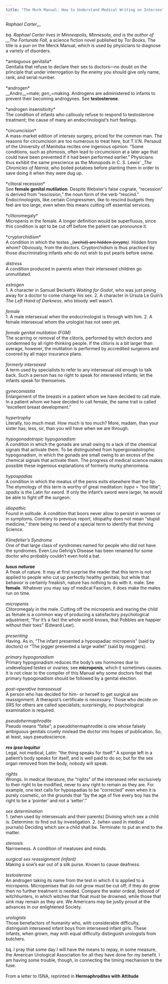 ```yaml
---
title: "The Murk Manual: How to Understand Medical Writing on Intersex"
---
```


_Raphael Carter\_\_<br><br>bq. Raphael Carter lives in Minneapolis, Minnesota, and is the author of \_\_The Fortunate Fall_, a science fiction novel published by Tor Books. The title is a pun on the Merck Manual, which is used by physicians to diagnose a variety of disorders.<br><br>\*ambiguous genitalia\*<br>Genitalia that refuse to declare their sex to doctors&#8212;no doubt on the principle that under interrogation by the enemy you should give only name, rank, and serial number.<br><br>\*androgen\*<br>\_\_Andro\_\_=male; _gen__=making. Androgens are administered to infants to prevent their becoming androgynes. See **testosterone**.<br><br>\*androgen insensitivity\*<br>The condition of infants who callously refuse to respond to testosterone treatment; the cause of many an endocrinologist&#8217;s hurt feelings.<br><br>\*circumcision\*<br>A mass-market edition of intersex surgery, priced for the common man. The reasons for circumcision are too numerous to treat here, but T.V.N. Persaud of the University of Manitoba recites one ingenious opinion: &#8220;Some conditions, such as phimosis, often lead to circumcision at a later age that could have been prevented if it had been performed earlier.&#8221; Physicians thus exhibit the same prescience as the Monopods in C. S. Lewis&#8217; __The Chronicles of Narnia_, who boiled potatoes before planting them in order to save doing it when they were dug up.<br><br>\*clitoral recession\*<br>See **female genital mutilation**. Despite Webster&#8217;s false cognate, &#8220;recession&#8221; is derived from &#8220;rescission,&#8221; the noun form of the verb &#8220;rescind.&#8221; Endocrinologists, like certain Congressmen, like to rescind budgets they feel are too large, even when this means cutting off essential services.<br><br>\*clitoromegaly\*<br>Micropenis in the female. A longer definition would be superfluous, since this condition is apt to be cut off before the patient can pronounce it.<br><br>\*cryptorchidism\*<br>A condition in which the testes _(<del>orchid)</i> are hidden <i>(crypto</del>)</i>. Hidden from whom? Obviously, from the doctors. Cryptorchidism is thus practiced by those discriminating infants who do not wish to put pearls before swine.<br><br>*distress*<br>A condition produced in parents when their intersexed children go unmutilated. <br><br>*estrogen*<br>1. A character in Samuel Beckett&#8217;s <i>Waiting for Godot</i>, who was just pining away for a doctor to come change his sex. 2. A character in Ursula Le Guin&#8217;s <i>The Left Hand of Darkness</i>, who bloody well wasn&#8217;t. <br><br>*female*<br>1. A male intersexual when the endocrinologist is through with him. 2. A female intersexual whom the urologist has not seen yet.<br><br>*female genital mutilation (<span class="caps">FGM</span>)*<br>The scarring or removal of the clitoris, performed by witch doctors and condemned by all right-thinking people. If the clitoris is a bit larger than average, however, the mutilation is performed by accredited surgeons and covered by all major insurance plans.<br><br>*formerly intersexed*<br>A term used by specialists to refer to any intersexual old enough to talk back. Such a person has no right to speak for intersexed infants; let the infants speak for themselves.<br><br>*gynecomastia*<br>Enlargement of the breasts in a patient whom we have decided to call male. In a patient whom we have decided to call female, the same trait is called &#8220;excellent breast development.&#8221;<br><br>*hypertrophy*<br>Literally, too much meat. How much is too much? More, madam, than your sister has; less, sir, than you will have when we are through.<br><br>*hypogonadotropic hypogonadism*<br>A condition in which the gonads are small owing to a lack of the chemical signals that activate them. To be distinguished from hypergonadotrophic hypogonadism, in which the gonads are small owing to an excess of the chemical signals that activate them. The progress of medical science makes possible these ingenious explanations of formerly murky phenomena.<br><br>*hypospadias*<br>A condition in which the meatus of the penis exits elsewhere than the tip. The etymology of this term is worthy of great meditation: <i>hypo</i> = &#8220;too little&#8221;; <i>spadix</i> is the Latin for sword. If only the infant&#8217;s sword were larger, he would be able to fight off the surgeon.<br><br>*idiopathic*<br>Found in solitude. A condition that boors never allow to persist in women or in symptoms. Contrary to previous report, idiopathy does not mean &#8220;stupid medicine,&#8221; there being no need of a special term to identify that thriving Science.<br><br>*Klinefelter&#8217;s Syndrome*<br>One of that large class of syndromes named for people who did not have the syndromes. Even Lou Gehrig&#8217;s Disease has been renamed for some doctor who probably couldn&#8217;t even hold a bat.<br><br>*__lusus naturae__*<br>A freak of nature. It may at first surprise the reader that this term is not applied to people who cut up perfectly healthy genitals; but while that behavior is certainly freakish, nature has nothing to do with it. male: See <strong>female</strong>. Whatever you may say of medical Fascism, it does make the males run on time.<br><br>*micropenis*<br>Clitoromegaly in the male. Cutting off the micropenis and rearing the child as female is a common way of producing a satisfactory psychological adjustment; &#8220;For it&#8217;s a fact the whole world knows, that Pobbles are happier without their toes&#8221; (Edward Lear).<br><br>*presenting*<br>Having. As in, &#8220;The infant presented a hypospadiac micropenis&#8221; (said by doctors) or &#8220;The jogger presented a large wallet&#8221; (said by muggers).<br><br>*primary hypogonadism*<br>Primary hypogonadism reduces the body&#8217;s sex hormones due to undeveloped testes or ovaries; see <strong>micropenis</strong>, which it sometimes causes. It is not clear to the compiler of this Manual why some doctors feel that primary hypogonadism should be followed by a genital election.<br><br>*post-operative transsexual*<br>A person who has decided for him- or herself to get surgical sex reassignment. A therapist&#8217;s certificate is necessary. Those who decide on <span class="caps">SRS</span> for others are called specialists; surprisingly, no psychological examination is required.<br><br>*pseudohermaphrodite*<br>Pseudo means &#8220;false&#8221;; a pseudohermaphrodite is one whose falsely ambiguous genitals cruelly mislead the doctor into hopes of publication. So, at least, says pseudoscience.<br><br>*__res ipsa loquitur__*<br>Legal, not medical, Latin: &#8220;the thing speaks for itself.&#8221; A sponge left in a patient&#8217;s body speaks for itself, and is well paid to do so; but for the sex organ removed from the body, nobody will speak.<br><br>*rights*<br>Wrongs. In medical literature, the &#8220;rights&#8221; of the intersexed refer exclusively to their right to be modified, never to any right to remain as they are. For example, one text calls for hypospadias to be &#8220;corrected&#8221; even when it is purely cosmetic, on the grounds that &#8220;by the age of five every boy has the right to be a &#8216;pointer&#8217; and not a &#8216;setter&#8217;.&#8221;<br><br>*sex determination*<br>1. (when used by intersexuals and their parents) Divining which sex a child is. Determine: to find out by investigation. 2. (when used in medical journals) Deciding which sex a child shall be. Terminate: to put an end to the matter.<br><br>*stenosis*<br>Narrowness. A condition of meatuses and minds.<br><br>*surgical sex reassignment (infant)*<br>Making a sow&#8217;s ear out of a silk purse. Known to cause deafness.<br><br>*testosterone*<br>An androgen taking its name from the test in which it is applied to a micropenis. Micropenises that do not grow must be cut off; if they do grow then no further treatment is needed. Compare the water ordeal, beloved of witchhunters, in which witches that float must be drowned, while those that sink may remain as they are. We Americans may be justly proud at the advances in our enlightened Society.<br><br>*urologists*<br>Those benefactors of humanity who, with considerable difficulty, distinguish intersexed infant boys from intersexed infant girls. These infants, when grown, may with equal difficulty distinguish urologists from butchers.<br><br>bq. I pray that some day I will have the means to repay, in some measure, the American Urological Association for all they have done for my benefit. I am having some trouble, though, in connecting the timing mechanism to the fuse.<br /> <br>From a letter to <span class="caps">ISNA</span>, reprinted in __Hermaphrodites with Attitude__<br><br></p>